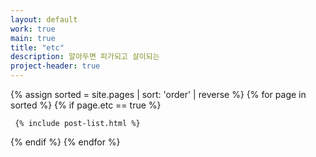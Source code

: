 ```yaml
---
layout: default
work: true
main: true
title: "etc"
description: 알아두면 피가되고 살이되는
project-header: true
---
```


<div class="catalogue">
{% assign sorted = site.pages | sort: 'order' | reverse %}
{% for page in sorted %}
{% if page.etc == true %}

     {% include post-list.html %}

{% endif %}
{% endfor %}
</div>